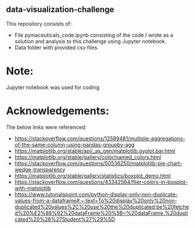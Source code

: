 ## data-visualization-challenge
This repository consists of:
- File pymaceuticals_code.ipynb consisting of the code I wrote as a solution and analysis to this challenge using Jupyter notebook.
- Data folder with provided csv files.

# Note:
Jupyter notebook was used for coding

# Acknowledgements:
The below links were referenced:
- https://stackoverflow.com/questions/12589481/multiple-aggregations-of-the-same-column-using-pandas-groupby-agg
- https://matplotlib.org/stable/api/_as_gen/matplotlib.pyplot.bar.html
- https://matplotlib.org/stable/gallery/color/named_colors.html
- https://stackoverflow.com/questions/50536250/matplotlib-pie-chart-wedge-transparency
- https://matplotlib.org/stable/gallery/statistics/boxplot_demo.html
- https://stackoverflow.com/questions/43342564/flier-colors-in-boxplot-with-matplotlib
- https://www.tutorialspoint.com/python-display-only-non-duplicate-values-from-a-dataframe#:~:text=To%20display%20only%20non-duplicated%20values%2C%20use%20the%20duplicated,be%20fetched%20%E2%88%92%20dataFrame%20%5B~%20dataFrame.%20duplicated%20%28%27Student%27%29%5D
